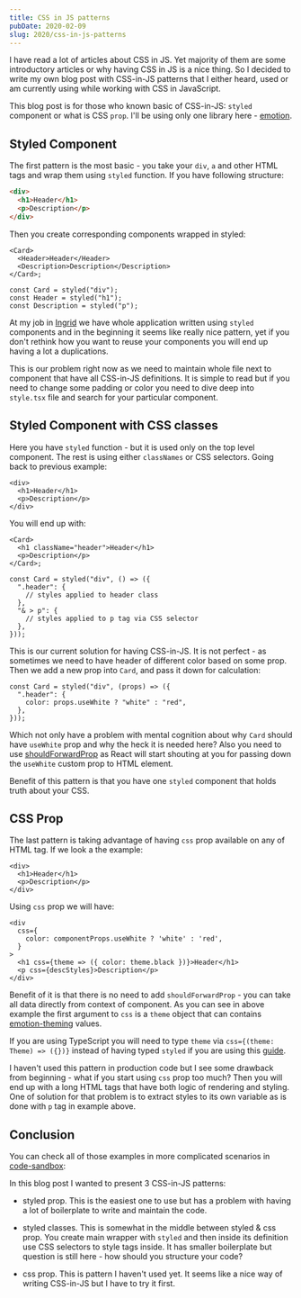 ```yaml
---
title: CSS in JS patterns
pubDate: 2020-02-09
slug: 2020/css-in-js-patterns
---
```


I have read a lot of articles about CSS in JS. Yet majority of them are some introductory articles
or why having CSS in JS is a nice thing. So I decided to write my own blog post with CSS-in-JS patterns
that I either heard, used or am currently using while working with CSS in JavaScript.

This blog post is for those who known basic of CSS-in-JS: `styled` component or what is CSS `prop`. I'll be using only one library here - [emotion](https://github.com/emotion-js/emotion).

## Styled Component

The first pattern is the most basic - you take your `div`, `a` and other HTML tags and wrap them
using `styled` function. If you have following structure:

```html
<div>
  <h1>Header</h1>
  <p>Description</p>
</div>
```

Then you create corresponding components wrapped in styled:

```tsx
<Card>
  <Header>Header</Header>
  <Description>Description</Description>
</Card>;

const Card = styled("div");
const Header = styled("h1");
const Description = styled("p");
```

At my job in [Ingrid](https://www.ingrid.com/) we have whole application written using `styled` components and in the beginning it seems
like really nice pattern, yet if you don't rethink how you want to reuse your components you will end
up having a lot a duplications.

This is our problem right now as we need to maintain whole file next
to component that have all CSS-in-JS definitions. It is simple to read but if you need to change some
padding or color you need to dive deep into `style.tsx` file and search for your particular component.

## Styled Component with CSS classes

Here you have `styled` function - but it is used only on the top level component. The rest
is using either `classNames` or CSS selectors. Going back to previous example:

```tsx
<div>
  <h1>Header</h1>
  <p>Description</p>
</div>
```

You will end up with:

```tsx
<Card>
  <h1 className="header">Header</h1>
  <p>Description</p>
</Card>;

const Card = styled("div", () => ({
  ".header": {
    // styles applied to header class
  },
  "& > p": {
    // styles applied to p tag via CSS selector
  },
}));
```

This is our current solution for having CSS-in-JS. It is not perfect - as sometimes we need to have
header of different color based on some prop. Then we add a new prop into `Card`, and pass it down for
calculation:

```tsx
const Card = styled("div", (props) => ({
  ".header": {
    color: props.useWhite ? "white" : "red",
  },
}));
```

Which not only have a problem with mental cognition about why `Card` should have `useWhite` prop and
why the heck it is needed here? Also you need to use [shouldForwardProp](https://emotion.sh/docs/styled#customizing-prop-forwarding) as React will start shouting at you for passing down the `useWhite` custom prop to HTML element.

Benefit of this pattern is that you have one `styled` component that holds truth about your CSS.

## CSS Prop

The last pattern is taking advantage of having `css` prop available on any of HTML tag. If we look
a the example:

```tsx
<div>
  <h1>Header</h1>
  <p>Description</p>
</div>
```

Using `css` prop we will have:

```tsx
<div
  css={
    color: componentProps.useWhite ? 'white' : 'red',
  }
>
  <h1 css={theme => ({ color: theme.black })}>Header</h1>
  <p css={descStyles}>Description</p>
</div>
```

Benefit of it is that there is no need to add `shouldForwardProp` - you can take all data directly
from context of component. As you can see in above example the first argument to `css` is a `theme`
object that can contains [emotion-theming]() values.

If you are using TypeScript you will need to type `theme` via `css={(theme: Theme) => ({})}` instead
of having typed `styled` if you are using this [guide]().

I haven't used this pattern in production code but I see some drawback from beginning - what if you
start using `css` prop too much? Then you will end up with a long HTML tags that have both logic of
rendering and styling. One of solution for that problem is to extract styles to its own variable as
is done with `p` tag in example above.

## Conclusion

You can check all of those examples in more complicated scenarios in [code-sandbox](https://codesandbox.io/embed/css-in-js-patterns-zz7ns):

In this blog post I wanted to present 3 CSS-in-JS patterns:

- styled prop. This is the easiest one to use but has a problem with having a lot of boilerplate to
  write and maintain the code.

- styled classes. This is somewhat in the middle between styled & css prop. You create main wrapper
  with `styled` and then inside its definition use CSS selectors to style tags inside. It has smaller
  boilerplate but question is still here - how should you structure your code?

- css prop. This is pattern I haven't used yet. It seems like a nice way of writing CSS-in-JS but
  I have to try it first.
